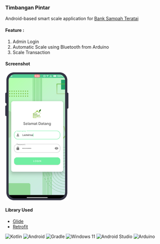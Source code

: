 ### Timbangan Pintar
Android-based smart scale application for [Bank Sampah Teratai](https://bstpinanggriya.com)

#### Feature :
1. Admin Login
2. Automatic Scale using Bluetooth from Arduino
3. Scale Transaction

#### Screenshot
<img src="/assets/Phone.png" width="200">

#### Library Used
* [Glide](https://github.com/bumptech/glide)
* [Retrofit](https://square.github.io/retrofit/)

![Kotlin](https://img.shields.io/badge/kotlin-%237F52FF.svg?style=for-the-badge&logo=kotlin&logoColor=white) ![Android](https://img.shields.io/badge/Android-3DDC84?style=for-the-badge&logo=android&logoColor=white) ![Gradle](https://img.shields.io/badge/Gradle-02303A.svg?style=for-the-badge&logo=Gradle&logoColor=white) ![Windows 11](https://img.shields.io/badge/Windows%2011-%230079d5.svg?style=for-the-badge&logo=Windows%2011&logoColor=white) ![Android Studio](https://img.shields.io/badge/Android%20Studio-3DDC84.svg?style=for-the-badge&logo=android-studio&logoColor=white) ![Arduino](https://img.shields.io/badge/-Arduino-00979D?style=for-the-badge&logo=Arduino&logoColor=white) 